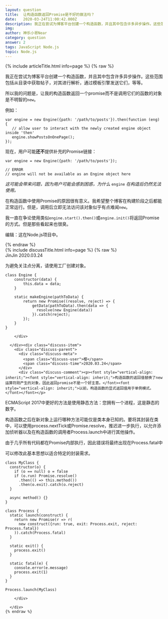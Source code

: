 ```yaml
---
layout: question
title:  让构造函数返回Promise是不好的做法吗？
date:   2020-03-24T11:00:42.000Z
description: 我正在尝试为博客平台创建一个构造函数，并且其中包含许多异步操作。这些范围包括从目录中获取帖子，对其进行解析，通过模板引擎发送它们，等等。所以我的问题是...
img: 
author: 神乐小哥Near
category: question
answer: 2
tags: JavaScript Node.js
topic: Node.js
---
```

<div class="article-root">
  <div class="article">
    {% include articleTitle.html info=page %}
    {% raw %}
    <div class="article-content"><p><font style="vertical-align: inherit;"><font style="vertical-align: inherit;">我正在尝试为博客平台创建一个构造函数，并且其中包含许多异步操作。</font><font style="vertical-align: inherit;">这些范围包括从目录中获取帖子，对其进行解析，通过模板引擎发送它们，等等。</font></font></p>

<p><font style="vertical-align: inherit;"><font style="vertical-align: inherit;">所以我的问题是，让我的构造函数返回一个promise而不是调用它们的函数的对象是不明智的</font></font><code>new</code><font style="vertical-align: inherit;"><font style="vertical-align: inherit;">。</font></font></p>

<p><font style="vertical-align: inherit;"><font style="vertical-align: inherit;">例如：</font></font></p>

<pre><code>var engine = new Engine({path: '/path/to/posts'}).then(function (eng) {<font></font>
   // allow user to interact with the newly created engine object inside 'then'<font></font>
   engine.showPostsOnOnePage();<font></font>
});<font></font>
</code></pre>

<p><font style="vertical-align: inherit;"><font style="vertical-align: inherit;">现在，用户可能</font></font><strong><font style="vertical-align: inherit;"><font style="vertical-align: inherit;">还不</font></font></strong><font style="vertical-align: inherit;"><font style="vertical-align: inherit;">提供补充的Promise链接：</font></font></p>

<pre><code>var engine = new Engine({path: '/path/to/posts'});<font></font>
<font></font>
// ERROR<font></font>
// engine will not be available as an Engine object here<font></font>
</code></pre>

<p><em><font style="vertical-align: inherit;"><font style="vertical-align: inherit;">这可能会带来问题，因为用户可能会感到困惑，为什么</font></font></em> <code>engine</code> <em><font style="vertical-align: inherit;"><font style="vertical-align: inherit;">在构造后仍然无法使用。</font></font></em></p>

<p><font style="vertical-align: inherit;"><font style="vertical-align: inherit;">在构造函数中使用Promise的原因很有意义。</font><font style="vertical-align: inherit;">我希望整个博客在构建阶段之后都能正常运行。</font><font style="vertical-align: inherit;">但是，调用后立即无法访问该对象似乎有点难闻</font></font><code>new</code><font style="vertical-align: inherit;"><font style="vertical-align: inherit;">。</font></font></p>

<p><font style="vertical-align: inherit;"><font style="vertical-align: inherit;">我一直在争论使用类似</font></font><code>engine.start().then()</code><font style="vertical-align: inherit;"><font style="vertical-align: inherit;">或</font></font><code>engine.init()</code><font style="vertical-align: inherit;"><font style="vertical-align: inherit;">将返回Promise的方式。</font><font style="vertical-align: inherit;">但是那些看起来也很臭。</font></font></p>

<p><font style="vertical-align: inherit;"><font style="vertical-align: inherit;">编辑：这在Node.js项目中。</font></font></p></div>
    {% endraw %}
  </div>

  <div class="discuss-wrapper">
    {% include discussTitle.html info=page %}
    {% raw %}
    <div class="discuss-item">
        <div class="discuss-parent">
          <div class="discuss-meta">
            <span class="discuss-user">JinJin</span>
            <span class="discuss-time">2020.03.24</span>
          </div>
          <div class="discuss-comment"><p><font style="vertical-align: inherit;"><font style="vertical-align: inherit;">为避免关注点分离，请使用工厂创建对象。  </font></font></p>

<pre><code>class Engine {<font></font>
    constructor(data) {<font></font>
        this.data = data;<font></font>
    }<font></font>
<font></font>
    static makeEngine(pathToData) {<font></font>
        return new Promise((resolve, reject) =&gt; {<font></font>
            getData(pathToData).then(data =&gt; {<font></font>
              resolve(new Engine(data))<font></font>
            }).catch(reject);<font></font>
        });<font></font>
    }<font></font>
}<font></font>
</code></pre></div>
        </div>
        
      </div><div class="discuss-item">
        <div class="discuss-parent">
          <div class="discuss-meta">
            <span class="discuss-user">樱</span>
            <span class="discuss-time">2020.03.24</span>
          </div>
          <div class="discuss-comment"><p><font style="vertical-align: inherit;"><font style="vertical-align: inherit;">构造函数的返回值替换了new运算符刚产生的对象，因此返回promise不是一个好主意。</font><font style="vertical-align: inherit;">以前，构造函数的显式返回值用于单例模式。</font></font></p>

<p><font style="vertical-align: inherit;"><font style="vertical-align: inherit;">ECMAScript 2017中更好的方法是使用静态方法：您拥有一个进程，这是静态的数字。</font></font></p>

<p><font style="vertical-align: inherit;"><font style="vertical-align: inherit;">构造函数之后在新对象上运行哪种方法可能仅是类本身已知的。</font><font style="vertical-align: inherit;">要将其封装在类中，可以使用process.nextTick或Promise.resolve，推迟进一步执行，以允许添加侦听器以及在构造函数的调用者Process.launch中进行其他操作。</font></font></p>

<p><font style="vertical-align: inherit;"><font style="vertical-align: inherit;">由于几乎所有代码都在Promise内部执行，因此错误将最终出现在Process.fatal中</font></font></p>

<p><font style="vertical-align: inherit;"><font style="vertical-align: inherit;">可以修改此基本思想以适合特定的封装需求。</font></font></p>

<pre><code>class MyClass {<font></font>
  constructor(o) {<font></font>
    if (o == null) o = false<font></font>
    if (o.run) Promise.resolve()<font></font>
      .then(() =&gt; this.method())<font></font>
      .then(o.exit).catch(o.reject)<font></font>
  }<font></font>
<font></font>
  async method() {}<font></font>
}<font></font>
<font></font>
class Process {<font></font>
  static launch(construct) {<font></font>
    return new Promise(r =&gt; r(<font></font>
      new construct({run: true, exit: Process.exit, reject: Process.fatal})<font></font>
    )).catch(Process.fatal)<font></font>
  }<font></font>
<font></font>
  static exit() {<font></font>
    process.exit()<font></font>
  }<font></font>
<font></font>
  static fatal(e) {<font></font>
    console.error(e.message)<font></font>
    process.exit(1)<font></font>
  }<font></font>
}<font></font>
<font></font>
Process.launch(MyClass)<font></font>
</code></pre></div>
        </div>
        
      </div>
    {% endraw %}
  </div>
<div>
